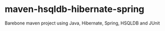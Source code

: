 maven-hsqldb-hibernate-spring
=============================

Barebone maven project using Java, Hibernate, Spring, HSQLDB and JUnit